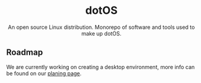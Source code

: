 <div align="center">

# dotOS
An open source Linux distribution. Monorepo of software and tools used to make up dotOS.

</div>

## Roadmap
We are currently working on creating a desktop environment, more info can be found on our [planing page](https://github.com/orgs/dothq-os/projects/1).
